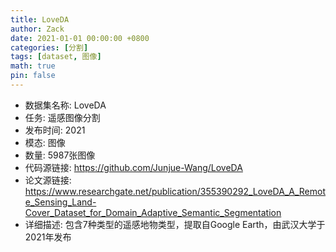 ```yaml
---
title: LoveDA
author: Zack
date: 2021-01-01 00:00:00 +0800
categories: [分割]
tags: [dataset, 图像]
math: true
pin: false
---
```

- 数据集名称: LoveDA
- 任务: 遥感图像分割
- 发布时间: 2021
- 模态: 图像
- 数量: 5987张图像
- 代码源链接: https://github.com/Junjue-Wang/LoveDA
- 论文源链接: https://www.researchgate.net/publication/355390292_LoveDA_A_Remote_Sensing_Land-Cover_Dataset_for_Domain_Adaptive_Semantic_Segmentation
- 详细描述: 包含7种类型的遥感地物类型，提取自Google Earth，由武汉大学于2021年发布

